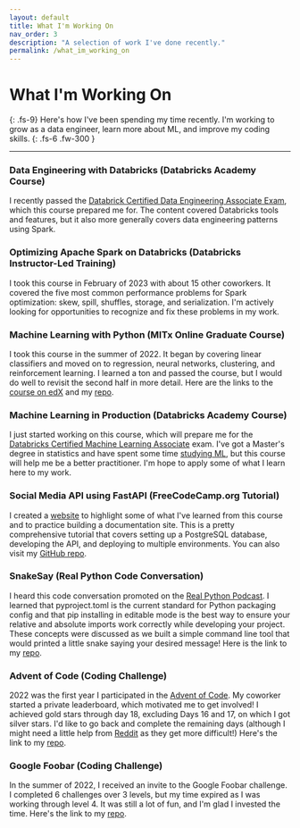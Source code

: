 ```yaml
---
layout: default
title: What I'm Working On
nav_order: 3
description: "A selection of work I've done recently."
permalink: /what_im_working_on
---
```


# What I'm Working On
{: .fs-9}
Here's how I've been spending my time recently. I'm working to grow as a data engineer, learn more about ML, and improve my coding skills.
{: .fs-6 .fw-300 }

---

### Data Engineering with Databricks (Databricks Academy Course)
I recently passed the [Databrick Certified Data Engineering Associate Exam](https://www.databricks.com/learn/certification/data-engineer-associate), which this course prepared me for. The content covered Databricks tools and features, but it also more generally covers data engineering patterns using Spark.

### Optimizing Apache Spark on Databricks (Databricks Instructor-Led Training)
I took this course in February of 2023 with about 15 other coworkers. It covered the five most common performance problems for Spark optimization: skew, spill, shuffles, storage, and serialization. I'm actively looking for opportunities to recognize and fix these problems in my work.

### Machine Learning with Python (MITx Online Graduate Course)
I took this course in the summer of 2022. It began by covering linear classifiers and moved on to regression, neural networks, clustering, and reinforcement learning. I learned a ton and passed the course, but I would do well to revisit the second half in more detail. Here are the links to the [course on edX](https://learning.edx.org/course/course-v1:MITx+6.86x+2T2022/home) and my [repo](https://github.com/rtreddick/6.86x-ml-with-python).

### Machine Learning in Production (Databricks Academy Course)
I just started working on this course, which will prepare me for the [Databricks Certified Machine Learning Associate](https://www.databricks.com/learn/certification/machine-learning-associate) exam. I've got a Master's degree in statistics and have spent some time [studying ML](#machine-learning-with-python-mitx-online-graduate-coruse), but this course will help me be a better practitioner. I'm hope to apply some of what I learn here to my work.

### Social Media API using FastAPI (FreeCodeCamp.org Tutorial)
I created a [website](https://timreddick.me/fcc-fastapi) to highlight some of what I've learned from this course and to practice building a documentation site. This is a pretty comprehensive tutorial that covers setting up a PostgreSQL database, developing the API, and deploying to multiple environments. You can also visit my [GitHub repo](https://github.com/rtreddick/fcc-fastapi).

### SnakeSay (Real Python Code Conversation)
I heard this code conversation promoted on the [Real Python Podcast](https://realpython.com/podcasts/rpp/). I learned that pyproject.toml is the current standard for Python packaging config and that pip installing in editable mode is the best way to ensure your relative and absolute imports work correctly while developing your project. These concepts were discussed as we built a simple command line tool that would printed a little snake saying your desired message! Here is the link to my [repo](https://github.com/rtreddick/rp-snakesay).

### Advent of Code (Coding Challenge)
2022 was the first year I participated in the [Advent of Code](https://adventofcode.com/2022/about). My coworker started a private leaderboard, which motivated me to get involved! I achieved gold stars through day 18, excluding Days 16 and 17, on which I got silver stars. I'd like to go back and complete the remaining days (although I might need a little help from [Reddit](https://www.reddit.com/r/adventofcode/) as they get more difficult!) Here's the link to my [repo](https://github.com/rtreddick/advent-of-code).

### Google Foobar (Coding Challenge)
In the summer of 2022, I received an invite to the Google Foobar challenge. I completed 6 challenges over 3 levels, but my time expired as I was working through level 4. It was still a lot of fun, and I'm glad I invested the time. Here's the link to my [repo](https://github.com/rtreddick/google-foobar).